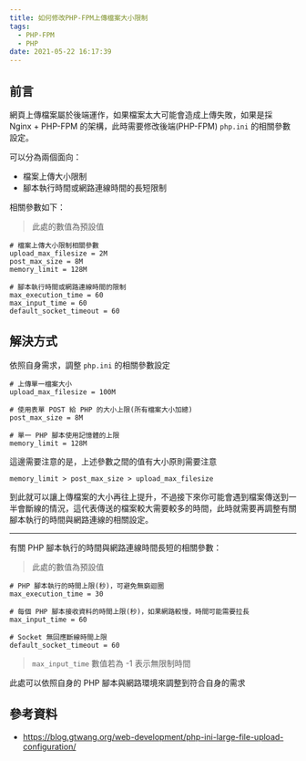```yaml
---
title: 如何修改PHP-FPM上傳檔案大小限制
tags:
  - PHP-FPM
  - PHP
date: 2021-05-22 16:17:39
---
```



## 前言

網頁上傳檔案屬於後端運作，如果檔案太大可能會造成上傳失敗，如果是採 Nginx + PHP-FPM 的架構，此時需要修改後端(PHP-FPM) `php.ini` 的相關參數設定。

可以分為兩個面向：

- 檔案上傳大小限制
- 腳本執行時間或網路連線時間的長短限制

<!--more-->

相關參數如下：

> 此處的數值為預設值

```
# 檔案上傳大小限制相關參數
upload_max_filesize = 2M
post_max_size = 8M
memory_limit = 128M

# 腳本執行時間或網路連線時間的限制
max_execution_time = 60
max_input_time = 60
default_socket_timeout = 60
```

## 解決方式

依照自身需求，調整 `php.ini` 的相關參數設定

```
# 上傳單一檔案大小
upload_max_filesize = 100M

# 使用表單 POST 給 PHP 的大小上限(所有檔案大小加總)
post_max_size = 8M

# 單一 PHP 腳本使用記憶體的上限
memory_limit = 128M
```

這邊需要注意的是，上述參數之間的值有大小原則需要注意

```
memory_limit > post_max_size > upload_max_filesize
```

到此就可以讓上傳檔案的大小再往上提升，不過接下來你可能會遇到檔案傳送到一半會斷線的情況，這代表傳送的檔案較大需要較多的時間，此時就需要再調整有關腳本執行的時間與網路連線的相關設定。

---

有關 PHP 腳本執行的時間與網路連線時間長短的相關參數：

> 此處的數值為預設值

```
# PHP 腳本執行的時間上限(秒)，可避免無窮迴圈
max_execution_time = 30

# 每個 PHP 腳本接收資料的時間上限(秒)，如果網路較慢，時間可能需要拉長
max_input_time = 60

# Socket 無回應斷線時間上限
default_socket_timeout = 60
```

> `max_input_time` 數值若為 -1 表示無限制時間

此處可以依照自身的 PHP 腳本與網路環境來調整到符合自身的需求

## 參考資料

- https://blog.gtwang.org/web-development/php-ini-large-file-upload-configuration/
